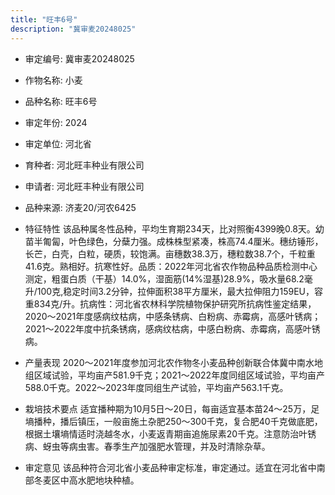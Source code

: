 ```yaml
---
title: "旺丰6号"
description: "冀审麦20248025"
---
```

* 审定编号:  冀审麦20248025

*  作物名称:  小麦

*  品种名称:  旺丰6号

*  审定年份:  2024

*  审定单位:  河北省

* 育种者:  河北旺丰种业有限公司

*  申请者:  河北旺丰种业有限公司

*  品种来源:  济麦20/河农6425

*  特征特性
该品种属冬性品种，平均生育期234天，比对照衡4399晚0.8天。幼苗半匍匐，叶色绿色，分蘖力强。成株株型紧凑，株高74.4厘米。穗纺锤形，长芒，白壳，白粒，硬质，较饱满。亩穗数38.3万，穗粒数38.7个，千粒重41.6克。熟相好。抗寒性好。品质：2022年河北省农作物品种品质检测中心测定，粗蛋白质（干基）14.0%，湿面筋(14%湿基)28.9%，吸水量68.2毫升/100克,稳定时间3.2分钟，拉伸面积38平方厘米，最大拉伸阻力159EU，容重834克/升。抗病性：河北省农林科学院植物保护研究所抗病性鉴定结果，2020～2021年度感病纹枯病，中感条锈病、白粉病、赤霉病，高感叶锈病；2021～2022年度中抗条锈病，感病纹枯病，中感白粉病、赤霉病，高感叶锈病。

*  产量表现
2020～2021年度参加河北农作物冬小麦品种创新联合体冀中南水地组区域试验，平均亩产581.9千克；2021～2022年度同组区域试验，平均亩产588.0千克。2022～2023年度同组生产试验，平均亩产563.1千克。

*  栽培技术要点
适宜播种期为10月5日～20日，每亩适宜基本苗24～25万，足墒播种，播后镇压，一般亩施土杂肥250～300千克，复合肥40千克做底肥，根据土壤墒情适时浇越冬水，小麦返青期亩追施尿素20千克。注意防治叶锈病、蚜虫等病虫害。春季生产加强肥水管理，并及时清除杂草。

*  审定意见
该品种符合河北省小麦品种审定标准，审定通过。适宜在河北省中南部冬麦区中高水肥地块种植。
